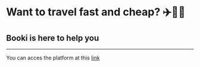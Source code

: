 # Want to travel fast and cheap? ✈️🧳💵
## **Booki is here to help you**
---
You can acces the platform at this [link](https://www.example.com](https://tursudor.github.io/EN-Booki-Starter-Code/)https://tursudor.github.io/EN-Booki-Starter-Code/)
